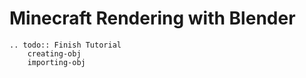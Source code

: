 <!---
title: Minecraft Rendering with Blender
path: /buildtheearth/rendering
version: 1.0.0
authors:
    - @VapoR
--->
Minecraft Rendering with Blender
==================================================
```.. toctree::
.. todo:: Finish Tutorial
    creating-obj
    importing-obj
```